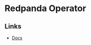 # Redpanda Operator

## Links

- [Docs](https://docs.redpanda.com/docs/reference/redpanda-operator/)

<!-- helm repo add redpanda https://charts.vectorized.io -->
